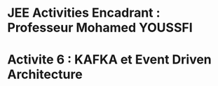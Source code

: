 # JEE Activities Encadrant : Professeur Mohamed YOUSSFI
# Activite 6 : KAFKA et Event Driven Architecture
